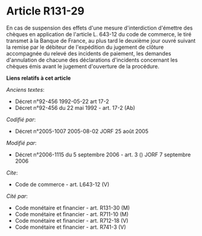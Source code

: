 # Article R131-29

En cas de suspension des effets d'une mesure d'interdiction d'émettre des chèques en application de l'article L. 643-12 du
code de commerce, le tiré transmet à la Banque de France, au plus tard le deuxième jour ouvré suivant la remise par le
débiteur de l'expédition du jugement de clôture accompagnée du relevé des incidents de paiement, les demandes d'annulation de
chacune des déclarations d'incidents concernant les chèques émis avant le jugement d'ouverture de la procédure.

**Liens relatifs à cet article**

_Anciens textes_:

  - Décret n°92-456 1992-05-22 art 17-2
  - Décret n°92-456 du 22 mai 1992 - art. 17-2 (Ab)

_Codifié par_:

  - Décret n°2005-1007 2005-08-02 JORF 25 août 2005

_Modifié par_:

  - Décret n°2006-1115 du 5 septembre 2006 - art. 3 () JORF 7 septembre 2006

_Cite_:

  - Code de commerce - art. L643-12 (V)

_Cité par_:

  - Code monétaire et financier - art. R131-30 (M)
  - Code monétaire et financier - art. R711-10 (M)
  - Code monétaire et financier - art. R712-18 (V)
  - Code monétaire et financier - art. R741-3 (V)
